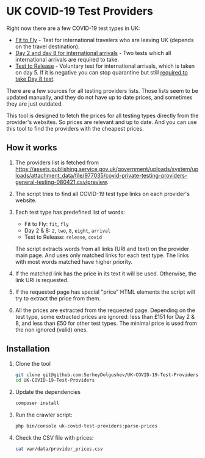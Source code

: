 # UK COVID-19 Test Providers

Right now there are a few COVID-19 test types in UK:

- [Fit to Fly](https://www.gov.uk/guidance/coronavirus-covid-19-safer-air-travel-guidance-for-passengers#before-booking-a-flight--travel-restrictions) - Test for international travelers who are leaving UK (depends on the travel destination).
- [Day 2 and day 8 for international arrivals](https://www.gov.uk/guidance/testing-on-day-2-and-day-8-for-international-arrivals) - Two tests which all international arrivals are required to take.
- [Test to Release](https://www.gov.uk/guidance/coronavirus-covid-19-test-to-release-for-international-travel) - Voluntary test for international arrivals, which is taken on day 5. If it is negative you can stop quarantine but still [required to take Day 8 test](https://www.gov.uk/guidance/coronavirus-covid-19-test-to-release-for-international-travel#if-you-test-negative).

There are a few sources for all testing providers lists. Those lists seem to be updated manually, and they do not have up to date prices, and sometimes they are just outdated.

This tool is designed to fetch the prices for all testing types directly from the provider's websites. So prices are relevant and up to date. And you can use this tool to find the providers with the cheapest prices.

## How it works

1. The providers list is fetched from https://assets.publishing.service.gov.uk/government/uploads/system/uploads/attachment_data/file/977035/covid-private-testing-providers-general-testing-080421.csv/preview. 

2. The script tries to find all COVID-19 test type links on each provider's website.
   
3. Each test type has predefined list of words:
   - Fit to Fly: `fit`, `fly`
   - Day 2 & 8: `2`, `two`, `8`, `eight`, `arrival`
   - Test to Release: `release`, `covid`

   The script extracts words from all links (URI and text) on the provider main page. And uses only matched links for each test type. The links with most words matched have higher priority.  

4. If the matched link has the price in its text it will be used. Otherwise, the link URI is requested.

5. If the requested page has special "price" HTML elements the script will try to extract the price from them.

6. All the prices are extracted from the requested page. Depending on the test type, some extracted prices are ignored: less than £151 for Day 2 & 8, and less than £50 for other test types. The minimal price is used from the non ignored (valid) ones.

## Installation

1. Clone the tool
    ```bash
    git clone git@github.com:SerheyDolgushev/UK-COVID-19-Test-Providers.git
    cd UK-COVID-19-Test-Providers
    ```

2. Update the dependencies
    ```bash
    composer install
    ```

3. Run the crawler script:
    ```bash
    php bin/console uk-covid-test-providers:parse-prices
    ```

4. Check the CSV file with prices:
    ```bash
    cat var/data/provider_prices.csv
    ```